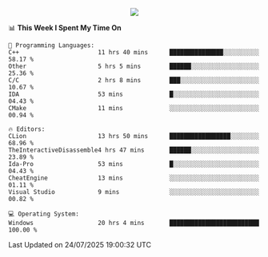<p align="center">
  <img src="https://readme-typing-svg.herokuapp.com?font=Cascadia+Code&weight=600&size=20&duration=5000&pause=1000&color=FFFFFF&center=true&vCenter=true&width=500&lines=IF+I'M+NOT+WORKING+-+IT+MEANS+I'M+DEAD+💀" />
</p>

<!--START_SECTION:waka-->
📊 **This Week I Spent My Time On** 

```text
💬 Programming Languages: 
C++                      11 hrs 40 mins      ███████████████░░░░░░░░░░   58.17 % 
Other                    5 hrs 5 mins        ██████░░░░░░░░░░░░░░░░░░░   25.36 % 
C/C                      2 hrs 8 mins        ███░░░░░░░░░░░░░░░░░░░░░░   10.67 % 
IDA                      53 mins             █░░░░░░░░░░░░░░░░░░░░░░░░   04.43 % 
CMake                    11 mins             ░░░░░░░░░░░░░░░░░░░░░░░░░   00.94 % 

🔥 Editors: 
CLion                    13 hrs 50 mins      █████████████████░░░░░░░░   68.96 % 
TheInteractiveDisassemble4 hrs 47 mins       ██████░░░░░░░░░░░░░░░░░░░   23.89 % 
Ida-Pro                  53 mins             █░░░░░░░░░░░░░░░░░░░░░░░░   04.43 % 
CheatEngine              13 mins             ░░░░░░░░░░░░░░░░░░░░░░░░░   01.11 % 
Visual Studio            9 mins              ░░░░░░░░░░░░░░░░░░░░░░░░░   00.82 % 

💻 Operating System: 
Windows                  20 hrs 4 mins       █████████████████████████   100.00 % 
```


 Last Updated on 24/07/2025 19:00:32 UTC
<!--END_SECTION:waka-->
